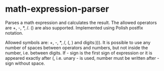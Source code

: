 # math-expression-parser
Parses a math expression and calculates the result. The allowed operators are
+, -, *, /. () are also supported. Implemented using Polish postfix notation.

Allowed symbols are: +, -, *, /, (, ) and digits:))). It is possible to use any
number of spaces between operators and numbers, but not inside the number, i.e.
between digits. If - sign is the first sign of expression or it is appeared
exactly after (, i.e. unary - is used, number must be written after - sign
without space.
